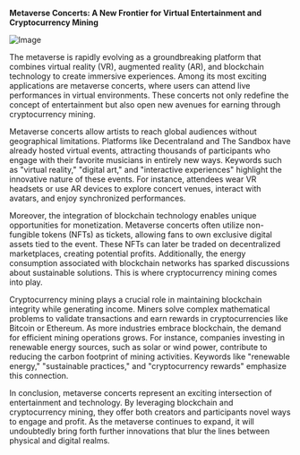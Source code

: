 **Metaverse Concerts: A New Frontier for Virtual Entertainment and Cryptocurrency Mining**

![Image](https://github.com/user-attachments/assets/31692037-0104-4703-abd1-696b6a7dd41b)

The metaverse is rapidly evolving as a groundbreaking platform that combines virtual reality (VR), augmented reality (AR), and blockchain technology to create immersive experiences. Among its most exciting applications are metaverse concerts, where users can attend live performances in virtual environments. These concerts not only redefine the concept of entertainment but also open new avenues for earning through cryptocurrency mining.

Metaverse concerts allow artists to reach global audiences without geographical limitations. Platforms like Decentraland and The Sandbox have already hosted virtual events, attracting thousands of participants who engage with their favorite musicians in entirely new ways. Keywords such as "virtual reality," "digital art," and "interactive experiences" highlight the innovative nature of these events. For instance, attendees wear VR headsets or use AR devices to explore concert venues, interact with avatars, and enjoy synchronized performances.

Moreover, the integration of blockchain technology enables unique opportunities for monetization. Metaverse concerts often utilize non-fungible tokens (NFTs) as tickets, allowing fans to own exclusive digital assets tied to the event. These NFTs can later be traded on decentralized marketplaces, creating potential profits. Additionally, the energy consumption associated with blockchain networks has sparked discussions about sustainable solutions. This is where cryptocurrency mining comes into play.

Cryptocurrency mining plays a crucial role in maintaining blockchain integrity while generating income. Miners solve complex mathematical problems to validate transactions and earn rewards in cryptocurrencies like Bitcoin or Ethereum. As more industries embrace blockchain, the demand for efficient mining operations grows. For instance, companies investing in renewable energy sources, such as solar or wind power, contribute to reducing the carbon footprint of mining activities. Keywords like "renewable energy," "sustainable practices," and "cryptocurrency rewards" emphasize this connection.

In conclusion, metaverse concerts represent an exciting intersection of entertainment and technology. By leveraging blockchain and cryptocurrency mining, they offer both creators and participants novel ways to engage and profit. As the metaverse continues to expand, it will undoubtedly bring forth further innovations that blur the lines between physical and digital realms.